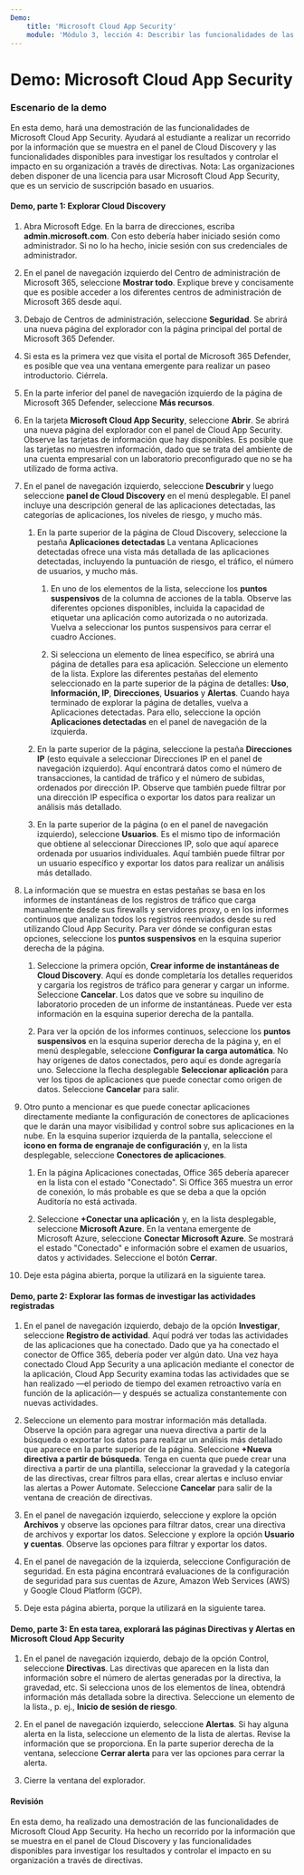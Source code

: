 ```yaml
---
Demo:
    title: 'Microsoft Cloud App Security'
    module: 'Módulo 3, lección 4: Describir las funcionalidades de las soluciones de seguridad de Microsoft. Describir la protección contra amenazas con Microsoft 365 Defender'
---
```



# Demo: Microsoft Cloud App Security

### Escenario de la demo
En esta demo, hará una demostración de las funcionalidades de Microsoft Cloud App Security.  Ayudará al estudiante a realizar un recorrido por la información que se muestra en el panel de Cloud Discovery y las funcionalidades disponibles para investigar los resultados y controlar el impacto en su organización a través de directivas.  Nota:  Las organizaciones deben disponer de una licencia para usar Microsoft Cloud App Security, que es un servicio de suscripción basado en usuarios.  

#### Demo, parte 1: Explorar Cloud Discovery

1. Abra Microsoft Edge. En la barra de direcciones, escriba **admin.microsoft.com**.  Con esto debería haber iniciado sesión como administrador.  Si no lo ha hecho, inicie sesión con sus credenciales de administrador.

1. En el panel de navegación izquierdo del Centro de administración de Microsoft 365, seleccione **Mostrar todo**.  Explique breve y concisamente que es posible acceder a los diferentes centros de administración de Microsoft 365 desde aquí.

1. Debajo de Centros de administración, seleccione **Seguridad**.  Se abrirá una nueva página del explorador con la página principal del portal de Microsoft 365 Defender.  

1. Si esta es la primera vez que visita el portal de Microsoft 365 Defender, es posible que vea una ventana emergente para realizar un paseo introductorio.  Ciérrela.

1. En la parte inferior del panel de navegación izquierdo de la página de Microsoft 365 Defender, seleccione **Más recursos**.

1. En la tarjeta **Microsoft Cloud App Security**, seleccione **Abrir**.  Se abrirá una nueva página del explorador con el panel de Cloud App Security.  Observe las tarjetas de información que hay disponibles.  Es posible que las tarjetas no muestren información, dado que se trata del ambiente de una cuenta empresarial con un laboratorio preconfigurado que no se ha utilizado de forma activa.  

1. En el panel de navegación izquierdo, seleccione **Descubrir** y luego seleccione **panel de Cloud Discovery** en el menú desplegable.  El panel incluye una descripción general de las aplicaciones detectadas, las categorías de aplicaciones, los niveles de riesgo, y mucho más.  

    1. En la parte superior de la página de Cloud Discovery, seleccione la pestaña **Aplicaciones detectadas**  La ventana Aplicaciones detectadas ofrece una vista más detallada de las aplicaciones detectadas, incluyendo la puntuación de riesgo, el tráfico, el número de usuarios, y mucho más.

        1. En uno de los elementos de la lista, seleccione los **puntos suspensivos** de la columna de acciones de la tabla.  Observe las diferentes opciones disponibles, incluida la capacidad de etiquetar una aplicación como autorizada o no autorizada.  Vuelva a seleccionar los puntos suspensivos para cerrar el cuadro Acciones.

        1. Si selecciona un elemento de línea específico, se abrirá una página de detalles para esa aplicación.  Seleccione un elemento de la lista.  Explore las diferentes pestañas del elemento seleccionado en la parte superior de la página de detalles:  **Uso**, **Información, IP**, **Direcciones**, **Usuarios** y **Alertas**. Cuando haya terminado de explorar la página de detalles, vuelva a Aplicaciones detectadas. Para ello, seleccione la opción **Aplicaciones detectadas** en el panel de navegación de la izquierda.

    1. En la parte superior de la página, seleccione la pestaña **Direcciones IP** (esto equivale a seleccionar Direcciones IP en el panel de navegación izquierdo).  Aquí encontrará datos como el número de transacciones, la cantidad de tráfico y el número de subidas, ordenados por dirección IP.  Observe que también puede filtrar por una dirección IP específica o exportar los datos para realizar un análisis más detallado.

    1. En la parte superior de la página (o en el panel de navegación izquierdo), seleccione **Usuarios**.  Es el mismo tipo de información que obtiene al seleccionar Direcciones IP, solo que aquí aparece ordenada por usuarios individuales.  Aquí también puede filtrar por un usuario específico y exportar los datos para realizar un análisis más detallado.

1. La información que se muestra en estas pestañas se basa en los informes de instantáneas de los registros de tráfico que carga manualmente desde sus firewalls y servidores proxy, o en los informes continuos que analizan todos los registros reenviados desde su red utilizando Cloud App Security.  Para ver dónde se configuran estas opciones, seleccione los **puntos suspensivos** en la esquina superior derecha de la página.

    1. Seleccione la primera opción, **Crear informe de instantáneas de Cloud Discovery**. Aquí es donde completaría los detalles requeridos y cargaría los registros de tráfico para generar y cargar un informe.  Seleccione **Cancelar**.  Los datos que ve sobre su inquilino de laboratorio proceden de un informe de instantáneas. Puede ver esta información en la esquina superior derecha de la pantalla.

    1. Para ver la opción de los informes continuos, seleccione los **puntos suspensivos** en la esquina superior derecha de la página y, en el menú desplegable, seleccione **Configurar la carga automática**.  No hay orígenes de datos conectados, pero aquí es donde agregaría uno. Seleccione la flecha desplegable **Seleccionar aplicación** para ver los tipos de aplicaciones que puede conectar como origen de datos.  Seleccione **Cancelar** para salir.

1. Otro punto a mencionar es que puede conectar aplicaciones directamente mediante la configuración de conectores de aplicaciones que le darán una mayor visibilidad y control sobre sus aplicaciones en la nube. En la esquina superior izquierda de la pantalla, seleccione el **icono en forma de engranaje de configuración** y, en la lista desplegable, seleccione **Conectores de aplicaciones**.  

    1. En la página Aplicaciones conectadas, Office 365 debería aparecer en la lista con el estado "Conectado".  Si Office 365 muestra un error de conexión, lo más probable es que se deba a que la opción Auditoría no está activada.

    1. Seleccione **+Conectar una aplicación** y, en la lista desplegable, seleccione **Microsoft Azure**.  En la ventana emergente de Microsoft Azure, seleccione **Conectar Microsoft Azure**.  Se mostrará el estado "Conectado" e información sobre el examen de usuarios, datos y actividades.  Seleccione el botón **Cerrar**.

1. Deje esta página abierta, porque la utilizará en la siguiente tarea.

#### Demo, parte 2: Explorar las formas de investigar las actividades registradas

1. En el panel de navegación izquierdo, debajo de la opción **Investigar**, seleccione **Registro de actividad**.  Aquí podrá ver todas las actividades de las aplicaciones que ha conectado.   Dado que ya ha conectado el conector de Office 365, debería poder ver algún dato. Una vez haya conectado Cloud App Security a una aplicación mediante el conector de la aplicación, Cloud App Security examina todas las actividades que se han realizado —el periodo de tiempo del examen retroactivo varía en función de la aplicación— y después se actualiza constantemente con nuevas actividades.  

1. Seleccione un elemento para mostrar información más detallada. Observe la opción para agregar una nueva directiva a partir de la búsqueda o exportar los datos para realizar un análisis más detallado que aparece en la parte superior de la página.  Seleccione **+Nueva directiva a partir de búsqueda**.  Tenga en cuenta que puede crear una directiva a partir de una plantilla, seleccionar la gravedad y la categoría de las directivas, crear filtros para ellas, crear alertas e incluso enviar las alertas a Power Automate.  Seleccione **Cancelar** para salir de la ventana de creación de directivas.

1. En el panel de navegación izquierdo, seleccione y explore la opción **Archivos** y observe las opciones para filtrar datos, crear una directiva de archivos y exportar los datos.  Seleccione y explore la opción **Usuario y cuentas**.  Observe las opciones para filtrar y exportar los datos.

1. En el panel de navegación de la izquierda, seleccione Configuración de seguridad. En esta página encontrará evaluaciones de la configuración de seguridad para sus cuentas de Azure, Amazon Web Services (AWS) y Google Cloud Platform (GCP).

1. Deje esta página abierta, porque la utilizará en la siguiente tarea.


#### Demo, parte 3: En esta tarea, explorará las páginas Directivas y Alertas en Microsoft Cloud App Security

1. En el panel de navegación izquierdo, debajo de la opción Control, seleccione **Directivas**.  Las directivas que aparecen en la lista dan información sobre el número de alertas generadas por la directiva, la gravedad, etc. Si selecciona unos de los elementos de línea, obtendrá información más detallada sobre la directiva. Seleccione un elemento de la lista., p. ej., **Inicio de sesión de riesgo**.  

1. En el panel de navegación izquierdo, seleccione **Alertas**.  Si hay alguna alerta en la lista, seleccione un elemento de la lista de alertas. Revise la información que se proporciona.  En la parte superior derecha de la ventana, seleccione **Cerrar alerta** para ver las opciones para cerrar la alerta.  

1. Cierre la ventana del explorador.

#### Revisión
En esta demo, ha realizado una demostración de las funcionalidades de Microsoft Cloud App Security.  Ha hecho un recorrido por la información que se muestra en el panel de Cloud Discovery y las funcionalidades disponibles para investigar los resultados y controlar el impacto en su organización a través de directivas.
